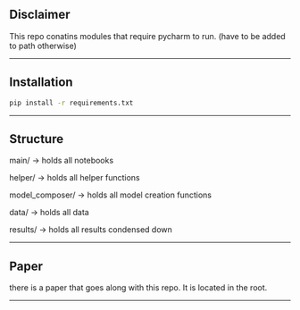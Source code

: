 ## Disclaimer

This repo conatins modules that require pycharm to run. (have to be added to path otherwise)

---

## Installation

```bash
pip install -r requirements.txt
```
---
## Structure
main/   ->    holds all notebooks

helper/ ->    holds all helper functions

model_composer/   ->    holds all model creation functions

data/   ->    holds all data

results/   ->    holds all results condensed down

---

## Paper 
there is a paper that goes along with this repo. It is located in the root.

---